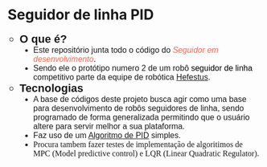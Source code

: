 # Seguidor de linha PID

<ul style="list-style-type: circle;">
    <li style="font-family: Calibri, sans-serif; font-size: 22px;"><strong>O que &eacute;?</strong>
        <ul style="font-size: initial; list-style-type: disc; font-family: initial;">
            <li style="font-family: Calibri, sans-serif;">Este reposit&oacute;rio junta todo o c&oacute;digo do <em><span style="color: rgb(235, 107, 86);">Seguidor em desenvolvimento<span style="color: rgb(0, 0, 0); font-size: medium; font-style: normal; font-variant-ligatures: normal; font-variant-caps: normal; font-weight: 400; letter-spacing: normal; orphans: 2; text-align: left; text-indent: 0px; text-transform: none; white-space: normal; widows: 2; word-spacing: 0px; -webkit-text-stroke-width: 0px; text-decoration-thickness: initial; text-decoration-style: initial; text-decoration-color: initial; float: none; display: inline !important;">.&nbsp;</span></span></em></li>
            <li style="font-family: Calibri, sans-serif;">Sendo ele o prot&oacute;tipo numero 2 de um rob&ocirc; <span style="color: rgb(0, 0, 0); font-family: Calibri, sans-serif; font-size: medium; font-style: normal; font-variant-ligatures: normal; font-variant-caps: normal; font-weight: 400; letter-spacing: normal; orphans: 2; text-align: left; text-indent: 0px; text-transform: none; white-space: normal; widows: 2; word-spacing: 0px; -webkit-text-stroke-width: 0px; text-decoration-thickness: initial; text-decoration-style: initial; text-decoration-color: initial; display: inline !important; float: none;">seguidor de linha</span> competitivo parte da equipe de rob&oacute;tica <a href="https://www.instagram.com/hefestus_utfpr/" rel="noopener noreferrer" target="_blank">Hefestus</a>.</li>
        </ul>
    </li>
    <li style="font-family: Calibri, sans-serif; font-size: 22px;"><strong>Tecnologias</strong>
        <ul style="font-size: initial; list-style-type: disc; font-family: initial;">
            <li style="font-family: Calibri, sans-serif;">A base de c&oacute;digos deste projeto busca agir como uma base para desenvolvimento de rob&ocirc;s seguidores de linha, sendo programado de forma generalizada permitindo que o usu&aacute;rio altere para servir melhor a sua plataforma.</li>
            <li style="font-family: Calibri, sans-serif;">Faz uso de um <a href="https://github.com/RafaelFariasUTFPR/GenericPid" rel="noopener noreferrer" target="_blank">Algoritmo de PID</a>&nbsp;simples.</li>
            <li>Procura tambem fazer testes de implementação de algoritimos de MPC (Model predictive control) e LQR (Linear Quadratic Regulator).</li>
        </ul>
    </li>
</ul>
